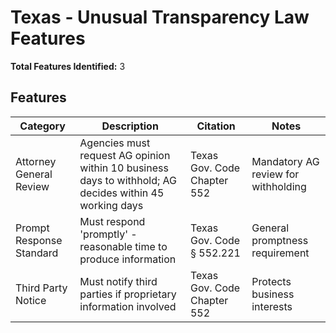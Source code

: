 # Texas - Unusual Transparency Law Features

**Total Features Identified:** 3

## Features

| Category | Description | Citation | Notes |
|----------|-------------|----------|-------|
| Attorney General Review | Agencies must request AG opinion within 10 business days to withhold; AG decides within 45 working days | Texas Gov. Code Chapter 552 | Mandatory AG review for withholding |
| Prompt Response Standard | Must respond 'promptly' - reasonable time to produce information | Texas Gov. Code § 552.221 | General promptness requirement |
| Third Party Notice | Must notify third parties if proprietary information involved | Texas Gov. Code Chapter 552 | Protects business interests |
